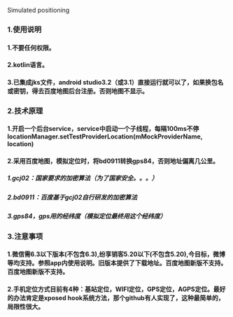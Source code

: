 Simulated positioning

### 1.使用说明
#### 1.不要任何权限。
#### 2.kotlin语言。
#### 3.已集成jks文件，android studio3.2（或3.1）直接运行就可以了，如果换包名或密钥，得去百度地图后台注册。否则地图不显示。

### 2.技术原理
#### 1.开启一个后台service，service中启动一个子线程，每隔100ms不停locationManager.setTestProviderLocation(mMockProviderName, location)
#### 2.采用百度地图，模拟定位时，将bd0911转换gps84，否则地址偏离几公里。
##### 1.gcj02：国家要求的加密算法（为了国家安全。。。）
##### 2.bd0911：百度基于gcj02自行研发的加密算法
##### 3.gps84，gps用的经纬度（模拟定位最终用这个经纬度）

### 3.注意事项
#### 1.微信需6.3以下版本(不包含6.3),纷享销客5.20以下(不包含5.20),今目标，微博等均支持。参照app内使用说明。旧版本提供了下载地址。百度地图新版不支持。百度地图新版不支持。
#### 2.手机定位方式目前有4种：基站定位，WIFI定位，GPS定位，AGPS定位。最好的办法肯定是xposed hook系统方法，那个github有人实现了，这种最简单的，局限性很大。
